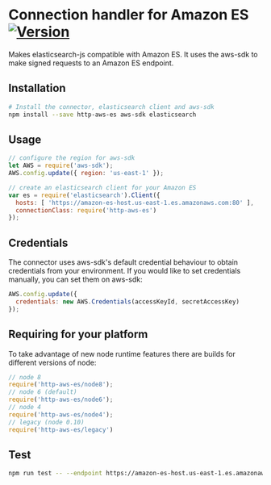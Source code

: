 # Connection handler for Amazon ES [<img title="Version" src="https://img.shields.io/npm/v/http-aws-es.svg?style=flat-square" />](https://www.npmjs.org/package/http-aws-es)
Makes elasticsearch-js compatible with Amazon ES. It uses the aws-sdk to make signed requests to an Amazon ES endpoint.

## Installation
```bash
# Install the connector, elasticsearch client and aws-sdk
npm install --save http-aws-es aws-sdk elasticsearch
```

## Usage
```javascript
// configure the region for aws-sdk
let AWS = require('aws-sdk');
AWS.config.update({ region: 'us-east-1' });

// create an elasticsearch client for your Amazon ES
var es = require('elasticsearch').Client({
  hosts: [ 'https://amazon-es-host.us-east-1.es.amazonaws.com:80' ],
  connectionClass: require('http-aws-es')
});
```

## Credentials
The connector uses aws-sdk's default credential behaviour to obtain credentials from your environment. If you would like to set credentials manually, you can set them on aws-sdk:

```javascript
AWS.config.update({
  credentials: new AWS.Credentials(accessKeyId, secretAccessKey)
});
```

## Requiring for your platform
To take advantage of new node runtime features there are builds for different versions of node:

```javascript
// node 8
require('http-aws-es/node8');
// node 6 (default)
require('http-aws-es/node6');
// node 4
require('http-aws-es/node4');
// legacy (node 0.10)
require('http-aws-es/legacy')
```

## Test
```bash
npm run test -- --endpoint https://amazon-es-host.us-east-1.es.amazonaws.com:80 --region us-east-1
```
